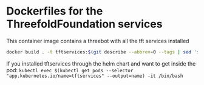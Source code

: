 # Dockerfiles for the ThreefoldFoundation services

This container image contains a threebot with all the tft services installed

```sh
docker build . -t tftservices:$(git describe --abbrev=0 --tags | sed 's/^v//') --no-cache
```

If you installed tftservices through the helm chart and want to get inside the pod:
`kubectl exec $(kubectl get pods --selector "app.kubernetes.io/name=tftservices" --output=name) -it /bin/bash`
